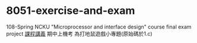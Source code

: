 # 8051-exercise-and-exam
108-Spring NCKU "Microprocessor and interface design" course final exam project
[課程講義](https://hackmd.io/7GiW5VQrQ-KUWCBQqnTjVg?view) 
期中上機考 為打地鼠遊戲小專題(原始碼於1.c)
